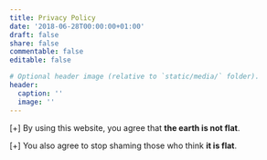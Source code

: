 ```yaml
---
title: Privacy Policy
date: '2018-06-28T00:00:00+01:00'
draft: false
share: false
commentable: false
editable: false

# Optional header image (relative to `static/media/` folder).
header:
  caption: ''
  image: ''
---
```


[+] By using this website, you agree that **the earth is not flat**.

[+] You also agree to stop shaming those who think **it is flat**. 
